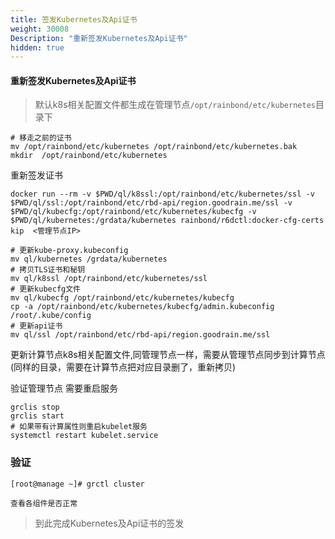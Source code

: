 ```yaml
---
title: 签发Kubernetes及Api证书
weight: 30008
Description: "重新签发Kubernetes及Api证书"
hidden: true
---
```


#### 重新签发Kubernetes及Api证书

> 默认k8s相关配置文件都生成在管理节点`/opt/rainbond/etc/kubernetes`目录下

```
# 移走之前的证书
mv /opt/rainbond/etc/kubernetes /opt/rainbond/etc/kubernetes.bak
mkdir  /opt/rainbond/etc/kubernetes
```
重新签发证书

```
docker run --rm -v $PWD/ql/k8ssl:/opt/rainbond/etc/kubernetes/ssl -v $PWD/ql/ssl:/opt/rainbond/etc/rbd-api/region.goodrain.me/ssl -v $PWD/ql/kubecfg:/opt/rainbond/etc/kubernetes/kubecfg -v $PWD/ql/kubernetes:/grdata/kubernetes rainbond/r6dctl:docker-cfg-certs kip  <管理节点IP>
```

```
# 更新kube-proxy.kubeconfig
mv ql/kubernetes /grdata/kubernetes
# 拷贝TLS证书和秘钥  
mv ql/k8ssl /opt/rainbond/etc/kubernetes/ssl
# 更新kubecfg文件  
mv ql/kubecfg /opt/rainbond/etc/kubernetes/kubecfg
cp -a /opt/rainbond/etc/kubernetes/kubecfg/admin.kubeconfig /root/.kube/config
# 更新api证书
mv ql/ssl /opt/rainbond/etc/rbd-api/region.goodrain.me/ssl
```

更新计算节点k8s相关配置文件,同管理节点一样，需要从管理节点同步到计算节点(同样的目录，需要在计算节点把对应目录删了，重新拷贝)

验证管理节点
需要重启服务

```
grclis stop
grclis start
# 如果带有计算属性则重启kubelet服务
systemctl restart kubelet.service
```

### 验证

```
[root@manage ~]# grctl cluster

查看各组件是否正常

```

> 到此完成Kubernetes及Api证书的签发